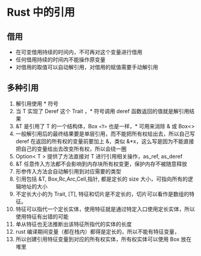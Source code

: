 # Rust 中的引用

## 借用

* 在可变借用持续的时间内，不可再对这个变量进行借用
* 任何借用持续的时间内不能操作原变量
* 对借用的取值可以自动解引用，对借用的赋值需要手动解引用

## 多种引用

1. 解引用使用 * 符号
2. 当 T 实现了 Deref 这个 Trait ，* 符号调用 deref 函数返回的值就是解引用结果
3. &T 是引用了 T 的一个结构体，Box `<T>`  也是一样，* 可用来消除 & 或 Box<>
4. 一般解引用后的最终结果要是单层引用，而不能把所有权给出去，所以自己写 deref 在返回的所有权的变量前要加上 &，类似 &*x，这么写是因为不能直接把自己的变量给出去改变所有权，所以会绕一圈
5. Option< T > 提供了方法直接对 T 进行引用相关操作，as_ref, as_deref
6. &T 任意传入方法都不会影响到内存块所有权变更，保护内存不被随意释放
7. 形参传入方法会自动解引用到对应需要的类型
8. 引用包括 &T, Box,Rc,Arc,Cell,指针, 都是定长的 size 大小，可指向所有的逻辑地址的大小
9. 不定长大小的为 Trait, [T], 特征和切片是不定长的，切片可以看作是数组的特征。
10. 特征可以指代一个定长实体，使用特征就是通过特定入口使用定长实体，所以使用特征有出错的可能
11. 单从特征也无法推断出该特征所指代的实体的长度
12. rust 编译期间变量（都在栈内）都得是定长的，所以不能有特征变量，
13. 所以创建引用特征变量到对应的所有权实体，所有权实体可以使用 Box 放在堆里